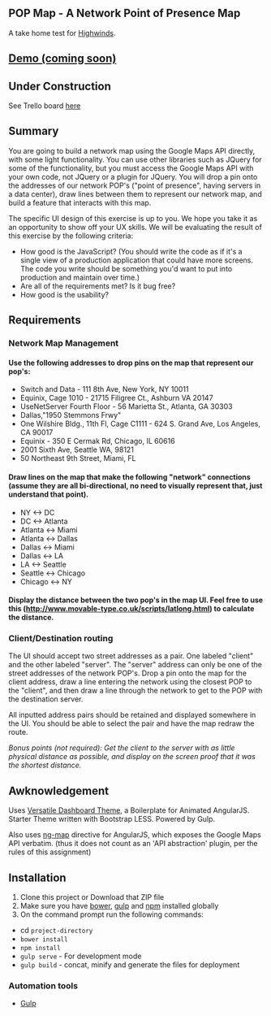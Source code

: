 ## POP Map - A Network Point of Presence Map

A take home test for [Highwinds](http://www.highwinds.com/).

## [Demo (coming soon)]()

## Under Construction

See Trello board [here](https://trello.com/b/XmWf4di8/popmap)


## Summary

You are going to build a network map using the Google Maps API directly, with some light functionality. You can use other libraries such as JQuery for some of the functionality, but you must access the Google Maps API with your own code, not JQuery or a plugin for JQuery. You will drop a pin onto the addresses of our network POP's ("point of presence", having servers in a data center), draw lines between them to represent our network map, and build a feature that interacts with this map.

The specific UI design of this exercise is up to you. We hope you take it as an opportunity to show off your UX skills. We will be evaluating the result of this exercise by the following criteria:

* How good is the JavaScript? (You should write the code as if it's a single view of a production application that could have more screens. The code you write should be something you'd want to put into production and maintain over time.)
* Are all of the requirements met? Is it bug free?
* How good is the usability?

## Requirements

### Network Map Management

#### Use the following addresses to drop pins on the map that represent our pop's:

* Switch and Data - 111 8th Ave, New York, NY 10011
* Equinix, Cage 1010 - 21715 Filigree Ct., Ashburn VA 20147
* UseNetServer Fourth Floor - 56 Marietta St., Atlanta, GA 30303
* Dallas,"1950 Stemmons Frwy"
* One Wilshire Bldg., 11th Fl, Cage C1111 - 624 S. Grand Ave, Los Angeles, CA 90017
* Equinix - 350 E Cermak Rd, Chicago, IL 60616
* 2001 Sixth Ave, Seattle WA, 98121
* 50 Northeast 9th Street, Miami, FL

#### Draw lines on the map that make the following "network" connections (assume they are all bi-directional, no need to visually represent that, just understand that point).

* NY <-> DC
* DC <-> Atlanta
* Atlanta <-> Miami
* Atlanta <-> Dallas
* Dallas <-> Miami
* Dallas <-> LA
* LA <-> Seattle
* Seattle <-> Chicago
* Chicago <-> NY

#### Display the distance between the two pop's in the map UI. Feel free to use this (http://www.movable-type.co.uk/scripts/latlong.html) to calculate the distance.

### Client/Destination routing

The UI should accept two street addresses as a pair. One labeled "client" and the other labeled "server". The "server" address can only be one of the street addresses of the network POP's. Drop a pin onto the map for the client address, draw a line entering the network using the closest POP to the "client", and then draw a line through the network to get to the POP with the destination server.

All inputted address pairs should be retained and displayed somewhere in the UI. You should be able to select the pair and have the map redraw the route.

_Bonus points (not required): Get the client to the server with as little physical distance as possible, and display on the screen proof that it was the shortest distance._

## Awknowledgement

Uses [Versatile Dashboard Theme](https://github.com/start-angular/versatile-dashboard-theme), a Boilerplate for Animated AngularJS. Starter Theme written with Bootstrap LESS. Powered by Gulp.

Also uses [ng-map](http://ngmap.github.io/) directive for AngularJS, which exposes the Google Maps API verbatim. (thus it does not count as an 'API abstraction' plugin, per the rules of this assignment)

## Installation
1. Clone this project or Download that ZIP file
2. Make sure you have [bower](http://bower.io/), [gulp](https://www.npmjs.com/package/gulp) and  [npm](https://www.npmjs.org/) installed globally
3. On the command prompt run the following commands:
* cd `project-directory`
* `bower install`
* `npm install`
* `gulp serve` - For development mode
* `gulp build` - concat, minify and generate the files for deployment

### Automation tools

- [Gulp](http://gulpjs.com/)
